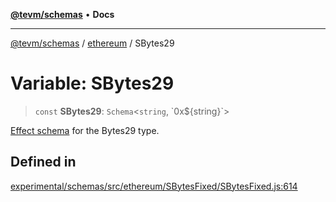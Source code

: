 [**@tevm/schemas**](../../README.md) • **Docs**

***

[@tevm/schemas](../../modules.md) / [ethereum](../README.md) / SBytes29

# Variable: SBytes29

> `const` **SBytes29**: `Schema`\<`string`, \`0x$\{string\}\`\>

[Effect schema](https://github.com/Effect-TS/schema) for the Bytes29 type.

## Defined in

[experimental/schemas/src/ethereum/SBytesFixed/SBytesFixed.js:614](https://github.com/qbzzt/tevm-monorepo/blob/main/experimental/schemas/src/ethereum/SBytesFixed/SBytesFixed.js#L614)
